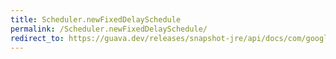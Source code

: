 ```yaml
---
title: Scheduler.newFixedDelaySchedule
permalink: /Scheduler.newFixedDelaySchedule/
redirect_to: https://guava.dev/releases/snapshot-jre/api/docs/com/google/common/util/concurrent/AbstractScheduledService.Scheduler.html#newFixedDelaySchedule-java.time.Duration-java.time.Duration-
---
```


